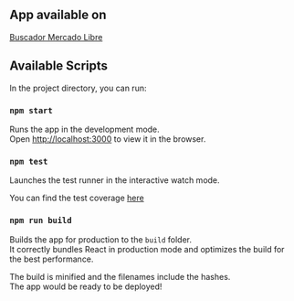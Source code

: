## App available on

[Buscador Mercado Libre](https://meli-backend-app.herokuapp.com/)

## Available Scripts

In the project directory, you can run:

### `npm start`

Runs the app in the development mode.<br>
Open [http://localhost:3000](http://localhost:3000) to view it in the browser.

### `npm test`

Launches the test runner in the interactive watch mode.<br>

You can find the test coverage [here](https://meli-coverage-app.herokuapp.com/report-front/index.html)

### `npm run build`

Builds the app for production to the `build` folder.<br>
It correctly bundles React in production mode and optimizes the build for the best performance.

The build is minified and the filenames include the hashes.<br>
The app would be ready to be deployed!